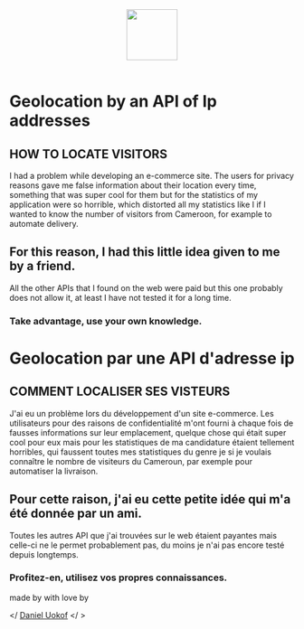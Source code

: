 


<center><img src="https://github.com/Kratos237/Geo-Localisation-Ip-API/blob/master/ipIcon.png" style="width:90px; height:90px;"></center><br>

# Geolocation by an API of Ip addresses

## HOW TO LOCATE VISITORS


I had a problem while developing an e-commerce site. The users for privacy reasons gave me false information about their location every time, something that was super cool for them but for the statistics of my application were so horrible, which distorted all my statistics like I if I wanted to know the number of visitors from Cameroon, for example to automate delivery.

## For this reason, I had this little idea given to me by a friend.
All the other APIs that I found on the web were paid but this one probably does not allow it, at least I have not tested it for a long time.

### Take advantage, use your own knowledge.

# Geolocation par une API d'adresse ip

## COMMENT LOCALISER SES VISTEURS

J'ai eu un problème lors du développement d'un site e-commerce. Les utilisateurs pour des raisons de confidentialité m'ont fourni à chaque fois de fausses informations sur leur emplacement, quelque chose qui était super cool pour eux mais pour les statistiques de ma candidature étaient tellement horribles, qui faussent toutes mes statistiques du genre je si je voulais connaître le nombre de visiteurs du Cameroun, par exemple pour automatiser la livraison.

## Pour cette raison, j'ai eu cette petite idée qui m'a été donnée par un ami.
Toutes les autres API que j'ai trouvées sur le web étaient payantes mais celle-ci ne le permet probablement pas, du moins je n'ai pas encore testé depuis longtemps.

### Profitez-en, utilisez vos propres connaissances.


made by with love by

  <span style="color:darkorage"></ </span> <a href="https://github.com/Kratos237/">Daniel Uokof</a> <span style="color:darkorage"></ </span>></span>
